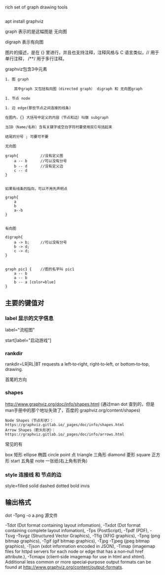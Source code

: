
rich set of graph drawing tools

## 

apt install graphviz

graph 表示的是这幅图是 无向图

digraph 表示有向图

图片的描述，是在 {} 里进行，并且也支持注释，注释风格与 C 语言类似，// 用于单行注释， /**/ 用于多行注释。

graphviz包含3中元素

    1. 图 graph
        
        其中graph 又包括有向图（directed graph） digraph 和 无向图graph

    1. 节点 node

    1. 边 edge(那些节点之间连接的线条)

    在图内，{} 大括号中定义的内容（节点和边）叫做 subgraph

    当ID（Name/名称）含有关键字或空白字符时要使用双引号括起来

    结尾的分号 ; 可要可不要


```
无向图

graph{          //没有定义图
    a -- b      //可以没有分号
    b -- d      //没有定义边
    c -- d
}


如果有线条的指向，可以不用先声明点

graph{
    a
    b
    a--b
}


有向图

digraph{
    a -> b;     //可以没有分号
    b -> d;
    c -> d;
}


graph pic1 {    //图的名字叫 pic1
    a -- b
    a -- b
    b -- a [color=blue]     
} 

```



## 主要的键值对

### label 显示的文字信息

label="流程图"

start[label="启动游戏"]

### rankdir

rankdir=LR|RL|BT requests a left‐to‐right, right‐to‐left, or bottom‐to‐top, drawing.

首尾的方向




### shapes

http://www.graphviz.org/doc/info/shapes.html (通过man dot 查到的，但是man手册中的那个地址失效了，百度的 graphviz.org/content/shapes)


```
Node Shapes（节点形状）：https://graphviz.gitlab.io/_pages/doc/info/shapes.html
Arrow Shapes（箭头形状）：https://graphviz.gitlab.io/_pages/doc/info/arrows.html
```



常见的有

box         矩形
ellipse     椭圆
circle
point       点
triangle    三角形
diamond     菱形
square      正方形
start       五角星
note        一张纸(右上角有折角)



### style    连接线 和 节点的边

style=filled solid dashed dotted bold invis




## 输出格式

dot -Tpng -o a.png 源文件

-Tdot (Dot format containing layout infomation),
-Txdot (Dot format containing complete layout infomation),
-Tps (PostScript),
-Tpdf (PDF),
-Tsvg -Tsvgz (Structured Vector Graphics),
-Tfig (XFIG graphics),
-Tpng (png bitmap graphics),
-Tgif (gif bitmap graphics),
-Tjpg -Tjpeg (jpeg bitmap graphics),
-Tjson (xdot information encoded in JSON),
-Timap (imagemap files for httpd servers for each node or edge that has a non‐null href attribute.),
-Tcmapx (client‐side imagemap for use in html and xhtml).
    Additional less common or more special‐purpose output formats can be found at 
    http://www.graphviz.org/content/output-formats.

